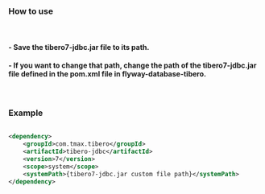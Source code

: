### How to use

<br>

#### - Save the tibero7-jdbc.jar file to its path.

#### - If you want to change that path, change the path of the tibero7-jdbc.jar file defined in the pom.xml file in flyway-database-tibero.

<br>

### Example

``` xml

<dependency>
    <groupId>com.tmax.tibero</groupId>
    <artifactId>tibero-jdbc</artifactId>
    <version>7</version>
    <scope>system</scope>
    <systemPath>{tibero7-jdbc.jar custom file path}</systemPath>
</dependency>

```
